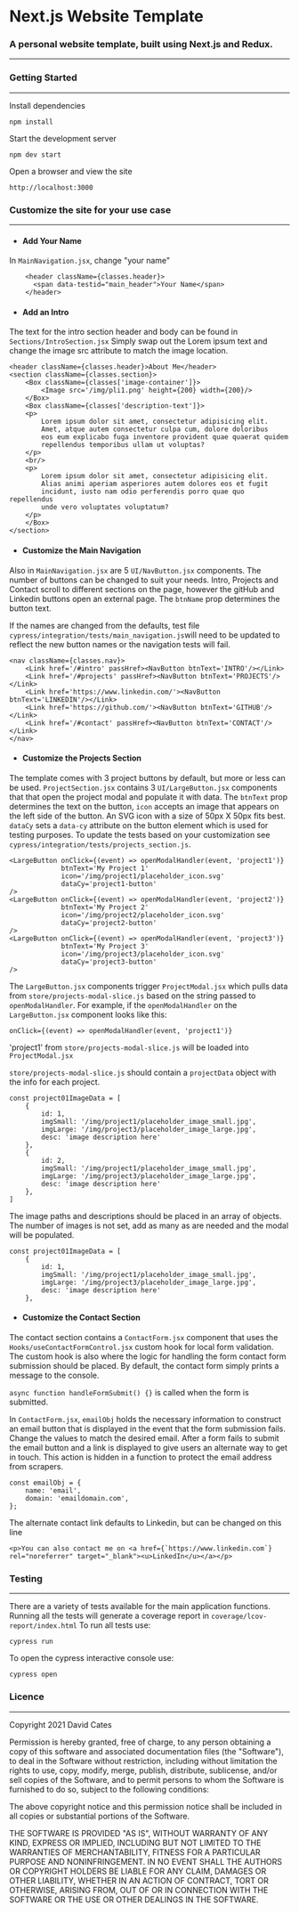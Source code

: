 # Next.js Website Template
### A personal website template, built using Next.js and Redux.
_________________________

### Getting Started
___________________
Install dependencies

    npm install

Start the development server

    npm dev start

Open a browser and view the site

    http://localhost:3000

### Customize the site for your use case
_______________________________________

- #### Add Your Name

In `MainNavigation.jsx`, change "your name"
    
        <header className={classes.header}>
          <span data-testid="main_header">Your Name</span>
        </header>

- #### Add an Intro

The text for the intro section header and body can be found in `Sections/IntroSection.jsx`
Simply swap out the Lorem ipsum text and change the image src attribute to match
the image location.

    <header className={classes.header}>About Me</header>
    <section className={classes.section}>
        <Box className={classes['image-container']}>
            <Image src='/img/pli1.png' height={200} width={200}/>
        </Box>
        <Box className={classes['description-text']}>
        <p>
            Lorem ipsum dolor sit amet, consectetur adipisicing elit.
            Amet, atque autem consectetur culpa cum, dolore doloribus
            eos eum explicabo fuga inventore provident quae quaerat quidem
            repellendus temporibus ullam ut voluptas?
        </p>
        <br/>
        <p>
            Lorem ipsum dolor sit amet, consectetur adipisicing elit.
            Alias animi aperiam asperiores autem dolores eos et fugit
            incidunt, iusto nam odio perferendis porro quae quo repellendus
            unde vero voluptates voluptatum?
        </p>
        </Box>
    </section>

- #### Customize the Main Navigation

Also in `MainNavigation.jsx` are 5 `UI/NavButton.jsx` components.  The number of
buttons can be changed to suit your needs.  Intro, Projects and Contact scroll
to different sections on the page, however the gitHub and Linkedin buttons 
open an external page.  The `btnName` prop determines the button text.  

If the names are changed from the defaults, test file 
`cypress/integration/tests/main_navigation.js`will need to be updated to 
reflect the new button names or the navigation tests will fail.

    <nav className={classes.nav}>
        <Link href='/#intro' passHref><NavButton btnText='INTRO'/></Link>
        <Link href='/#projects' passHref><NavButton btnText='PROJECTS'/></Link>
        <Link href='https://www.linkedin.com/'><NavButton btnText='LINKEDIN'/></Link>
        <Link href='https://github.com/'><NavButton btnText='GITHUB'/></Link>
        <Link href='/#contact' passHref><NavButton btnText='CONTACT'/></Link>
    </nav>

- #### Customize the Projects Section

The template comes with 3 project buttons by default, but more or less can be used.
`ProjectSection.jsx` contains 3 `UI/LargeButton.jsx` components that that open
the project modal and populate it with data.  The `btnText` prop determines the
text on the button, `icon` accepts an image that appears on the left side of 
the button.  An SVG icon with a size of 50px X 50px fits best. `dataCy` sets 
a `data-cy` attribute on the button element which is used for testing purposes.
To update the tests based on your customization see 
`cypress/integration/tests/projects_section.js`.


    <LargeButton onClick={(event) => openModalHandler(event, 'project1')}
                 btnText='My Project 1'
                 icon='/img/project1/placeholder_icon.svg'
                 dataCy='project1-button'
    />
    <LargeButton onClick={(event) => openModalHandler(event, 'project2')}
                 btnText='My Project 2'
                 icon='/img/project2/placeholder_icon.svg'
                 dataCy='project2-button'
    />
    <LargeButton onClick={(event) => openModalHandler(event, 'project3')}
                 btnText='My Project 3'
                 icon='/img/project3/placeholder_icon.svg'
                 dataCy='project3-button'
    />

The `LargeButton.jsx` components trigger `ProjectModal.jsx` which pulls data 
from `store/projects-modal-slice.js`  based on the string passed to 
`openModalHandler`. For example, if the `openModalHandler` on the 
`LargeButton.jsx` component looks like this:

    onClick={(event) => openModalHandler(event, 'project1')}

'project1' from `store/projects-modal-slice.js` will be loaded into `ProjectModal.jsx`

`store/projects-modal-slice.js` should contain a `projectData` object with the 
info for each project.  

    const project01ImageData = [
        {
            id: 1,
            imgSmall: '/img/project1/placeholder_image_small.jpg',
            imgLarge: '/img/project3/placeholder_image_large.jpg',
            desc: 'image description here'
        },
        {
            id: 2,
            imgSmall: '/img/project1/placeholder_image_small.jpg',
            imgLarge: '/img/project3/placeholder_image_large.jpg',
            desc: 'image description here'
        },
    ]

The image paths and descriptions should be placed in an array of objects. The number of images is not set,  add as many as are needed and the modal 
will be populated.

    const project01ImageData = [
        {
            id: 1,
            imgSmall: '/img/project1/placeholder_image_small.jpg',
            imgLarge: '/img/project3/placeholder_image_large.jpg',
            desc: 'image description here'
        },

- #### Customize the Contact Section

The contact section contains a `ContactForm.jsx` component that uses the 
`Hooks/useContactFormControl.jsx` custom hook for local form validation. The 
custom hook is also where the logic for handling the form contact form 
submission should be placed.  By default, the contact form simply 
prints a message to the console.  

`async function handleFormSubmit() {}`
is called when the form is submitted.

In `ContactForm.jsx`, `emailObj` holds the necessary information
to construct an email button that is displayed in the event that the form
submission fails.  Change the values to match the desired email.  After a form
fails to submit the email button and a link is displayed to give users
an alternate way to get in touch.  This action is hidden in a function to 
protect the email address from scrapers.
    
    const emailObj = {
        name: 'email',
        domain: 'emaildomain.com',
    };

The alternate contact link defaults to Linkedin, but can be changed on this line

    <p>You can also contact me on <a href={`https://www.linkedin.com`} rel="noreferrer" target="_blank"><u>LinkedIn</u></a></p>

### Testing
_______________________________________

There are a variety of tests available for the main application functions. 
Running all the tests will generate a coverage report in `coverage/lcov-report/index.html`
To run all tests use:

    cypress run

To open the cypress interactive console use:

    cypress open

### Licence
_______________________________________
Copyright 2021 David Cates

Permission is hereby granted, free of charge, to any person obtaining a 
copy of this software and associated documentation files (the "Software"), 
to deal in the Software without restriction, including without limitation 
the rights to use, copy, modify, merge, publish, distribute, sublicense, 
and/or sell copies of the Software, and to permit persons to whom the 
Software is furnished to do so, subject to the following conditions:

The above copyright notice and this permission notice shall be included 
in all copies or substantial portions of the Software.

THE SOFTWARE IS PROVIDED "AS IS", WITHOUT WARRANTY OF ANY KIND, EXPRESS 
OR IMPLIED, INCLUDING BUT NOT LIMITED TO THE WARRANTIES OF MERCHANTABILITY, 
FITNESS FOR A PARTICULAR PURPOSE AND NONINFRINGEMENT. IN NO EVENT SHALL 
THE AUTHORS OR COPYRIGHT HOLDERS BE LIABLE FOR ANY CLAIM, DAMAGES OR 
OTHER LIABILITY, WHETHER IN AN ACTION OF CONTRACT, TORT OR OTHERWISE, 
ARISING FROM, OUT OF OR IN CONNECTION WITH THE SOFTWARE OR THE USE OR 
OTHER DEALINGS IN THE SOFTWARE.